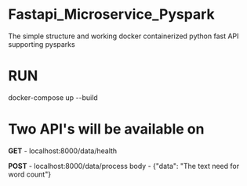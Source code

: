 # Fastapi_Microservice_Pyspark
The simple structure and working docker containerized python fast API supporting pysparks

# **RUN**
docker-compose up --build

# **Two API's will be available on**

**GET** - localhost:8000/data/health

**POST** - localhost:8000/data/process
body - {"data": "The text need for word count"}
